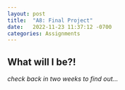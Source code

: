 ```yaml
---
layout: post
title:  "A8: Final Project"
date:   2022-11-23 11:37:12 -0700
categories: Assignments
---
```


## What will I be?!

*check back in two weeks to find out...*